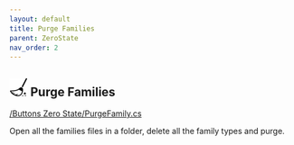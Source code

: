 ```yaml
---
layout: default
title: Purge Families
parent: ZeroState
nav_order: 2
---
```


## ![image](https://raw.githubusercontent.com/giobel/ReviTab/master/ReviTab/Resources/wiping.png) Purge Families
[/Buttons Zero State/PurgeFamily.cs](https://github.com/giobel/ReviTab/blob/master/ReviTab/Buttons%20Zero%20State/PurgeFamily.cs)

Open all the families files in a folder, delete all the family types and purge.